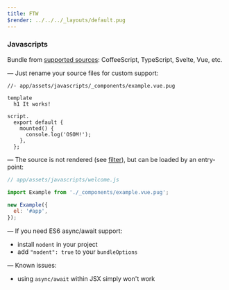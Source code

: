 ```yaml
---
title: FTW
$render: ../../../_layouts/default.pug
---
```


### Javascripts

Bundle from [supported sources](https://github.com/tacoss/tarima#20---supported-engines): CoffeeScript, TypeScript, Svelte, Vue, etc.

&mdash; Just rename your source files for custom support:

```
//- app/assets/javascripts/_components/example.vue.pug

template
  h1 It works!

script.
  export default {
    mounted() {
      console.log('OSOM!');
    },
  };
```

&mdash; The source is not rendered (see [filter](#asset-pipeline)), but can be loaded by an entry-point:

```js
// app/assets/javascripts/welcome.js

import Example from './_components/example.vue.pug';

new Example({
  el: '#app',
});
```

&mdash; If you need ES6 async/await support:

- install `nodent` in your project
- add `"nodent": true` to your `bundleOptions`

&mdash; Known issues:

- using `async/await` within JSX simply won't work

